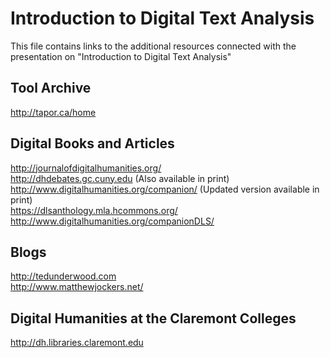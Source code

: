 # Introduction to Digital Text Analysis
This file contains links to the additional resources connected with the presentation on "Introduction to Digital Text Analysis"

## Tool Archive
http://tapor.ca/home

## Digital Books and Articles
http://journalofdigitalhumanities.org/ </br>
http://dhdebates.gc.cuny.edu (Also available in print)</br>
http://www.digitalhumanities.org/companion/ (Updated version available in print)</br>
https://dlsanthology.mla.hcommons.org/</br>
http://www.digitalhumanities.org/companionDLS/</br>

## Blogs
http://tedunderwood.com</br>
http://www.matthewjockers.net/

## Digital Humanities at the Claremont Colleges
http://dh.libraries.claremont.edu
